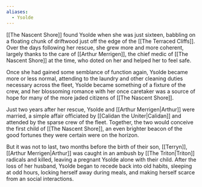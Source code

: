 ```yaml
---
aliases:
  - Ysolde
---
```

[[The Nascent Shore]] found Ysolde when she was just sixteen, babbling on a floating chunk of driftwood just off the edge of the [[The Terraced Cliffs]]. Over the days following her rescue, she grew more and more coherent, largely thanks to the care of [[Arthur Merrigen]], the chief medic of [[The Nascent Shore]] at the time, who doted on her and helped her to feel safe.

Once she had gained some semblance of function again, Ysolde became more or less normal, attending to the laundry and other cleaning duties necessary across the fleet, Ysolde became something of a fixture of the crew, and her blossoming romance with her once caretaker was a source of hope for many of the more jaded citizens of [[The Nascent Shore]].

Just two years after her rescue, Ysolde and [[Arthur Merrigen|Arthur]] were married, a simple affair officiated by [[Calidan the Uniter|Calidan]] and attended by the sparse crew of the fleet. Together, the two would conceive the first child of [[The Nascent Shore]], an even brighter beacon of the good fortunes they were certain were on the horizon.

But it was not to last, two months before the birth of their son, [[Terryn]], [[Arthur Merrigen|Arthur]] was caught in an ambush by [[The Triton|Triton]] radicals and killed, leaving a pregnant Ysolde alone with their child. After the loss of her husband, Ysolde began to recede back into old habits, sleeping at odd hours, locking herself away during meals, and making herself scarce from an social interactions.